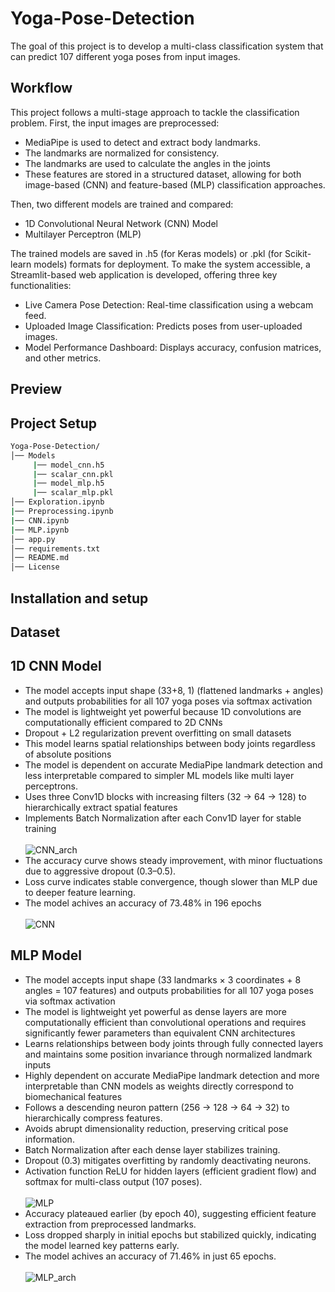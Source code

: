 # Yoga-Pose-Detection
The goal of this project is to develop a multi-class classification system that can predict 107 different yoga poses from input images.

## Workflow
This project follows a multi-stage approach to tackle the classification problem. First, the input images are preprocessed:
- MediaPipe is used to detect and extract body landmarks.
- The landmarks are normalized for consistency. 
- The landmarks are used to calculate the angles in the joints
- These features are stored in a structured dataset, allowing for both image-based (CNN) and feature-based (MLP) classification approaches.
 
Then, two different models are trained and compared:
- 1D Convolutional Neural Network (CNN) Model
- Multilayer Perceptron (MLP) 

The trained models are saved in .h5 (for Keras models) or .pkl (for Scikit-learn models) formats for deployment.
To make the system accessible, a Streamlit-based web application is developed, offering three key functionalities:
- Live Camera Pose Detection: Real-time classification using a webcam feed.
- Uploaded Image Classification: Predicts poses from user-uploaded images.
- Model Performance Dashboard: Displays accuracy, confusion matrices, and other metrics.

## Preview


## Project Setup
```bash
Yoga-Pose-Detection/
│── Models
     |── model_cnn.h5
     |── scalar_cnn.pkl
     |── model_mlp.h5
     |── scalar_mlp.pkl 
│── Exploration.ipynb
|── Preprocessing.ipynb
|── CNN.ipynb
|── MLP.ipynb
│── app.py            
│── requirements.txt       
│── README.md           
│── License
```

## Installation and setup

## Dataset


## 1D CNN Model
- The model accepts input shape (33+8, 1) (flattened landmarks + angles) and outputs probabilities for all 107 yoga poses via softmax activation
- The model is lightweight yet powerful because 1D convolutions are computationally efficient compared to 2D CNNs
- Dropout + L2 regularization prevent overfitting on small datasets
- This model learns spatial relationships between body joints regardless of absolute positions
- The model is dependent on accurate MediaPipe landmark detection and less interpretable compared to simpler ML models like multi layer perceptrons.
- Uses three Conv1D blocks with increasing filters (32 → 64 → 128) to hierarchically extract spatial features
- Implements Batch Normalization after each Conv1D layer for stable training <br><br>
![CNN_arch](https://github.com/user-attachments/assets/e8bf1a3b-83fc-42b7-a827-09039cb2e268)
- The accuracy curve shows steady improvement, with minor fluctuations due to aggressive dropout (0.3–0.5).
- Loss curve indicates stable convergence, though slower than MLP due to deeper feature learning.
- The model achives an accuracy of 73.48% in 196 epochs <br><br>
![CNN](https://github.com/user-attachments/assets/7b9897b0-e44d-426c-bfb9-a97fd0211dbe)


## MLP Model
- The model accepts input shape (33 landmarks × 3 coordinates + 8 angles = 107 features) and outputs probabilities for all 107 yoga poses via softmax activation
- The model is lightweight yet powerful as dense layers are more computationally efficient than convolutional operations and requires significantly fewer parameters than equivalent CNN architectures
- Learns relationships between body joints through fully connected layers and maintains some position invariance through normalized landmark inputs
- Highly dependent on accurate MediaPipe landmark detection and more interpretable than CNN models as weights directly correspond to biomechanical features
- Follows a descending neuron pattern (256 → 128 → 64 → 32) to hierarchically compress features.
- Avoids abrupt dimensionality reduction, preserving critical pose information.
- Batch Normalization after each dense layer stabilizes training.
- Dropout (0.3) mitigates overfitting by randomly deactivating neurons.
- Activation function ReLU for hidden layers (efficient gradient flow) and softmax for multi-class output (107 poses). <br><br>
![MLP](https://github.com/user-attachments/assets/72994757-3914-487c-9138-4f08ad633662)
- Accuracy plateaued earlier (by epoch 40), suggesting efficient feature extraction from preprocessed landmarks.
- Loss dropped sharply in initial epochs but stabilized quickly, indicating the model learned key patterns early.
- The model achives an accuracy of 71.46% in just 65 epochs. <br><br>
![MLP_arch](https://github.com/user-attachments/assets/9b041f36-39bf-4915-8724-818e92e9451f)

